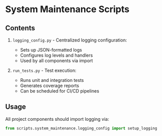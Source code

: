 # System Maintenance Scripts

## Contents

1. `logging_config.py` - Centralized logging configuration:
   - Sets up JSON-formatted logs
   - Configures log levels and handlers
   - Used by all components via import

2. `run_tests.py` - Test execution:
   - Runs unit and integration tests
   - Generates coverage reports
   - Can be scheduled for CI/CD pipelines

## Usage
All project components should import logging via:
```python
from scripts.system_maintenance.logging_config import setup_logging
